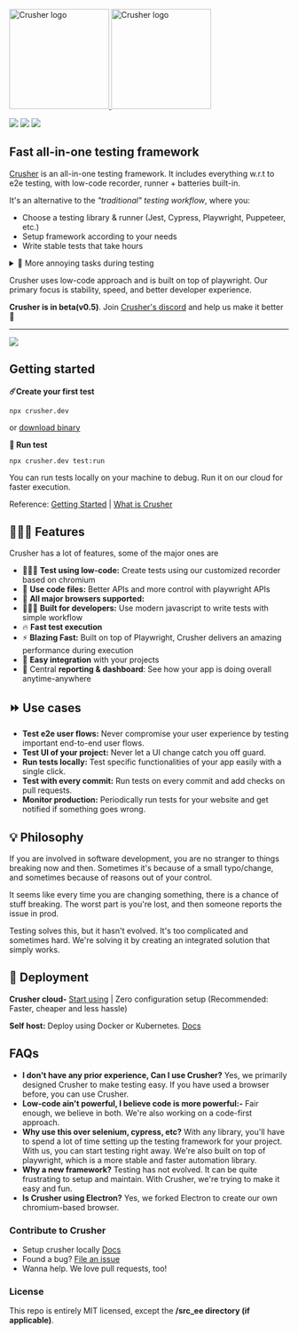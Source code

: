 <p>
  <a href="https://crusher.dev/#gh-light-mode-only">
    <img src="https://i.imgur.com/BRG9MxQ.png" width="180px" alt="Crusher logo" />
  </a>
  <a href="https://crusher.dev/#gh-dark-mode-only">
    <img src="https://i.imgur.com/ncVx1vo.png"  width="180px" alt="Crusher logo" />
  </a>
</p>


<p>
  <a href="https://discord.com/invite/dHZkSNXQrg" target="_blank"><img src="https://img.shields.io/discord/789815044669177867?&labelColor=black"/></a>
 <a href="https://docs.crusher.dev" target="_blank"><img src="https://img.shields.io/static/v1?label=read&message=docs&color=blueviolet&logo=docs&labelColor=black"/></a>
 <a href="https://www.youtube.com/watch?v=Nc-TlgeKBSE" target="_blank"><img src="https://img.shields.io/static/v1?label=play&message=demo&color=e77335&logo=docs&labelColor=black"/></a>

</p>

<h2 > Fast all-in-one testing framework</h3>

[Crusher](https://crusher.dev) is an all-in-one testing framework. It includes everything w.r.t to e2e testing, with low-code recorder, runner + batteries built-in.


It's an alternative to the *"traditional" testing workflow*, where you:

-  Choose a testing library & runner (Jest, Cypress, Playwright, Puppeteer, etc.)
-  Setup framework according to your needs
-  Write stable tests that take hours

<details>
  <summary> 🤦 More annoying tasks during testing</summary>

*  🔋  Find the right selectors that work.
*  🚥  Setup CI/CD to run tests
* 💰 Start paying for every little thing ( or start building your own framework )
  * Pay for cloud services to run tests on different browser
  * Set up a reporting system to view test results - Cypress cloud
  * Image comparison tool to compare visual changes - Percy
*  🚨 And don't forget to set up alerts for test failures - Slack/Discord/Emails - plus lot more things like test management, debug, updating breaking tests etc.

</details>

Crusher uses low-code approach and is built on top of playwright. Our primary focus is stability, speed, and better developer experience.

**Crusher is in beta(v0.5)**. Join [Crusher's discord](https://discord.gg/dHZkSNXQrg) and help us make it better 🚀

<hr/>
<img src="https://user-images.githubusercontent.com/6849438/200099357-eaadec7f-8692-42f7-95a4-96b162370c2e.gif"/>

##  Getting started

**☄️Create your first test**

```
npx crusher.dev
```

or [download binary](https://docs.crusher.dev/getting-started/create-your-first-test#or-install-recorder)


**🚖 Run test**

```
npx crusher.dev test:run
```

You can run tests locally on your machine to debug. Run it on our cloud for faster execution.

Reference: [Getting Started](https://docs.crusher.dev/getting-started/create-your-first-test#using-cli) | [What is Crusher](https://docs.crusher.dev/getting-started/what-is-crusher) 


## 👨🏽‍💻 Features

Crusher has a lot of features, some of the major ones are
- 👨🏽‍💻 **Test using low-code:** Create tests using our customized recorder based on chromium
- 📇 **Use code files:** Better APIs and more control with playwright APIs
- 🔋 **All major browsers supported:** 
- 👨🏽‍💻 **Built for developers:** Use modern javascript to write tests with simple workflow
- 🔥 **Fast test execution** 
- ⚡ **Blazing Fast:** Built on top of Playwright, Crusher delivers an amazing performance during execution
- 📼 **Easy integration** with your projects
- 🦄 Central **reporting & dashboard**: See how your app is doing overall anytime-anywhere

## ⏩ Use cases
- **Test e2e user flows:** Never compromise your user experience by testing important end-to-end user flows.
- **Test UI of your project:** Never let a UI change catch you off guard.
- **Run tests locally:** Test specific functionalities of your app easily with a single click.
- **Test with every commit:** Run tests on every commit and add checks on pull requests.
- **Monitor production:** Periodically run tests for your website and get notified if something goes wrong.

## 💡 Philosophy
If you are involved in software development, you are no stranger to things breaking now and then. Sometimes it's because of a small typo/change, and sometimes because of reasons out of your control.

It seems like every time you are changing something, there is a chance of stuff breaking. The worst part is you're lost, and then someone reports the issue in prod.

Testing solves this, but it hasn't evolved. It's too complicated and sometimes hard. We're solving it by creating an integrated solution that simply works.

## 🧱 Deployment

**Crusher cloud-**  [Start using](https://crusher.dev) | Zero configuration setup
(Recommended: Faster, cheaper and less hassle)

**Self host:** Deploy using Docker or Kubernetes. [Docs](https://docs.crusher.dev/development/docker-deploy-locally)

## FAQs

- **I don't have any prior experience, Can I use Crusher?** Yes, we primarily designed Crusher to make testing easy. If you have used a browser before, you can use Crusher.
- **Low-code ain't powerful, I believe code is more powerful:-** Fair enough, we believe in both. We're also working on a code-first approach.
- **Why use this over selenium, cypress, etc?** With any library, you'll have to spend a lot of time setting up the testing framework for your project. With us, you can start testing right away. We're also built on top of playwright, which is a more stable and faster automation library.
- **Why a new framework?** Testing has not evolved. It can be quite frustrating to setup and maintain. With Crusher, we're trying to make it easy and fun.
- **Is Crusher using Electron?** Yes, we forked Electron to create our own chromium-based browser.

### Contribute to Crusher

- Setup crusher locally [Docs](https://docs.crusher.dev/development/setting-up-development-env)
- Found a bug? [File an issue](https://github.com/crusherdev/crusher/issues/new/choose)
- Wanna help. We love pull requests, too!

### License
This repo is entirely MIT licensed, except the **/src_ee directory (if applicable)**.
